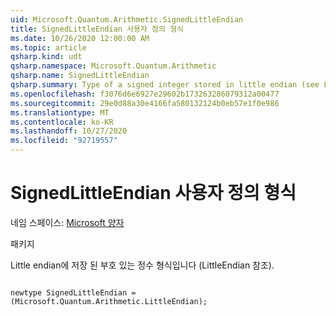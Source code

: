 ```yaml
---
uid: Microsoft.Quantum.Arithmetic.SignedLittleEndian
title: SignedLittleEndian 사용자 정의 형식
ms.date: 10/26/2020 12:00:00 AM
ms.topic: article
qsharp.kind: udt
qsharp.namespace: Microsoft.Quantum.Arithmetic
qsharp.name: SignedLittleEndian
qsharp.summary: Type of a signed integer stored in little endian (see LittleEndian).
ms.openlocfilehash: f3076d6e6927e29602b173263286079312a00477
ms.sourcegitcommit: 29e0d88a30e4166fa580132124b0eb57e1f0e986
ms.translationtype: MT
ms.contentlocale: ko-KR
ms.lasthandoff: 10/27/2020
ms.locfileid: "92719557"
---
```

# <a name="signedlittleendian-user-defined-type"></a>SignedLittleEndian 사용자 정의 형식

네임 스페이스: [Microsoft 양자](xref:Microsoft.Quantum.Arithmetic)

패키지 [](https://nuget.org/packages/)


Little endian에 저장 된 부호 있는 정수 형식입니다 (LittleEndian 참조).

```qsharp

newtype SignedLittleEndian = (Microsoft.Quantum.Arithmetic.LittleEndian);
```

